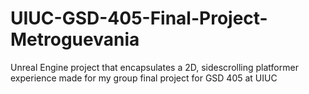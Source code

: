 # UIUC-GSD-405-Final-Project-Metroguevania
Unreal Engine project that encapsulates a 2D, sidescrolling platformer experience made for my group final project for GSD 405 at UIUC
